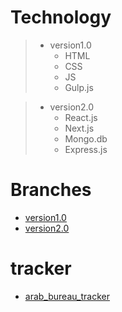 # Technology
> - version1.0
>   - HTML
>   - CSS
>   - JS
>   - Gulp.js

> - version2.0
>   - React.js
>   - Next.js
>   - Mongo.db
>   - Express.js

# Branches
- [version1.0](https://github.com/ahmed-m-abdelfatah/arab_bureau/tree/version1.0)
- [version2.0](https://github.com/ahmed-m-abdelfatah/arab_bureau/tree/version2.0)

# tracker
- [arab_bureau_tracker](https://github.com/ahmed-m-abdelfatah/arab_bureau_tracker)
